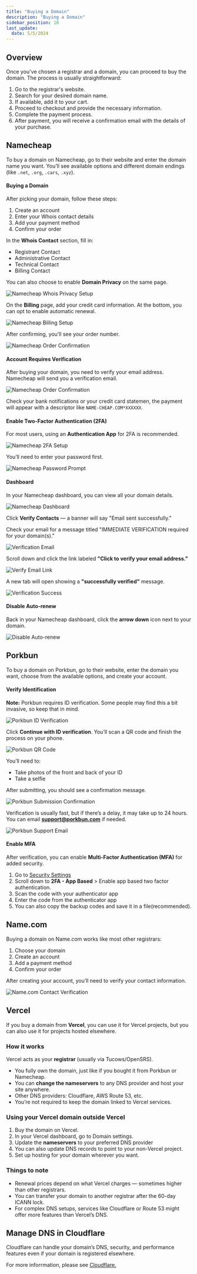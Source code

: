 ```yaml
---
title: "Buying a Domain"
description: "Buying a Domain"
sidebar_position: 10
last_update:
  date: 5/5/2024
---
```




## Overview

Once you've chosen a registrar and a domain, you can proceed to buy the domain. The process is usually straightforward:

1. Go to the registrar's website.
2. Search for your desired domain name.
3. If available, add it to your cart.
4. Proceed to checkout and provide the necessary information. 
5. Complete the payment process.
6. After payment, you will receive a confirmation email with the details of your purchase.


## Namecheap

To buy a domain on Namecheap, go to their website and enter the domain name you want. You’ll see available options and different domain endings (like `.net`, `.org`, `.cars`, `.xyz`).

#### Buying a Domain

After picking your domain, follow these steps:

1. Create an account
2. Enter your Whois contact details
3. Add your payment method
4. Confirm your order

In the **Whois Contact** section, fill in:

- Registrant Contact
- Administrative Contact
- Technical Contact
- Billing Contact

You can also choose to enable **Domain Privacy** on the same page.

![Namecheap Whois Privacy Setup](/img/docs/08092025-namecheap-1.PNG)

On the **Billing** page, add your credit card information. At the bottom, you can opt to enable automatic renewal.

![Namecheap Billing Setup](/img/docs/08092025-namecheap-2.PNG)

After confirming, you’ll see your order number.

![Namecheap Order Confirmation](/img/docs/08092025-namecheap-3.PNG)


#### Account Requires Verification 

After buying your domain, you need to verify your email address. Namecheap will send you a verification email. 

![Namecheap Order Confirmation](/img/docs/08092025-namecheap-11.PNG)

Check your bank notifications or your credit card statemen, the payment will appear with a descriptor like `NAME-CHEAP.COM*XXXXXX`.


#### Enable Two-Factor Authentication (2FA)

For most users, using an **Authentication App** for 2FA is recommended.

![Namecheap 2FA Setup](/img/docs/08092025-namecheap-4.PNG)

You’ll need to enter your password first.

![Namecheap Password Prompt](/img/docs/08092025-namecheap-5.PNG)


#### Dashboard

In your Namecheap dashboard, you can view all your domain details.

![Namecheap Dashboard](/img/docs/08092025-namecheap-6.PNG)

Click **Verify Contacts** — a banner will say "Email sent successfully."

Check your email for a message titled "IMMEDIATE VERIFICATION required for your domain(s)."

![Verification Email](/img/docs/08092025-namecheap-7.PNG)

Scroll down and click the link labeled **"Click to verify your email address."**

![Verify Email Link](/img/docs/08092025-namecheap-8.PNG)

A new tab will open showing a **"successfully verified"** message.

![Verification Success](/img/docs/08092025-namecheap-9.PNG)


#### Disable Auto-renew

Back in your Namecheap dashboard, click the **arrow down** icon next to your domain.

![Disable Auto-renew](/img/docs/08092025-namecheap-10.PNG)



## Porkbun

To buy a domain on Porkbun, go to their website, enter the domain you want, choose from the available options, and create your account.

#### Verify Identification 

**Note:** Porkbun requires ID verification. Some people may find this a bit invasive, so keep that in mind.

![Porkbun ID Verification](/img/docs/08092025-porkbun-1.PNG)

Click **Continue with ID verification**. You’ll scan a QR code and finish the process on your phone.

![Porkbun QR Code](/img/docs/08092025-porkbun-2.PNG)

You’ll need to:

- Take photos of the front and back of your ID
- Take a selfie

After submitting, you should see a confirmation message.

![Porkbun Submission Confirmation](/img/docs/08092025-porkbun-3.PNG)

Verification is usually fast, but if there’s a delay, it may take up to 24 hours. You can email **[support@porkbun.com](mailto:support@porkbun.com)** if needed.

![Porkbun Support Email](/img/docs/08092025-porkbun-4.PNG)

#### Enable MFA 

After verification, you can enable **Multi-Factor Authentication (MFA)** for added security. 

1. Go to [Security Settings](https://porkbun.com/account#accountSecuritySettings) 
2. Scroll down to **2FA - App Based** > Enable app based two factor authentication.
3. Scan the code with your authenticator app
4. Enter the code from the authenticator app 
5. You can also copy the backup codes and save it in a file(recommended).

## Name.com 

Buying a domain on Name.com works like most other registrars:

1. Choose your domain
2. Create an account
3. Add a payment method
4. Confirm your order

After creating your account, you’ll need to verify your contact information.

![Name.com Contact Verification](/img/docs/08092025-namedotcom-1.PNG)


## Vercel

If you buy a domain from **Vercel**, you can use it for Vercel projects, but you can also use it for projects hosted elsewhere.

### How it works

Vercel acts as your **registrar** (usually via Tucows/OpenSRS).

- You fully own the domain, just like if you bought it from Porkbun or Namecheap.
- You can **change the nameservers** to any DNS provider and host your site anywhere.
- Other DNS providers: Cloudflare, AWS Route 53, etc.
- You’re not required to keep the domain linked to Vercel services.


### Using your Vercel domain outside Vercel

1. Buy the domain on Vercel.
2. In your Vercel dashboard, go to Domain settings.
3. Update the **nameservers** to your preferred DNS provider 
4. You can also update DNS records to point to your non-Vercel project.
5. Set up hosting for your domain wherever you want.


### Things to note

- Renewal prices depend on what Vercel charges — sometimes higher than other registrars.
- You can transfer your domain to another registrar after the 60-day ICANN lock.
- For complex DNS setups, services like Cloudflare or Route 53 might offer more features than Vercel’s DNS.


## Manage DNS in Cloudflare  

Cloudflare can handle your domain’s DNS, security, and performance features even if your domain is registered elsewhere.

For more inforrmation, please see [Cloudflare.](/docs/001-Personal-Notes/055-Homelab/020-Cloudflare.md)
